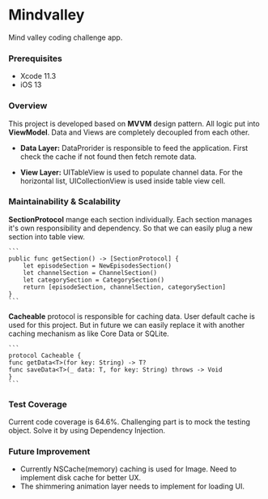 # Mindvalley

Mind valley coding challenge app.

### Prerequisites

-  Xcode 11.3
-  iOS 13

### Overview
This project is developed based on **MVVM** design pattern. All logic put into **ViewModel**. Data and Views are completely decoupled from each other. 

- **Data Layer:** DataProrider is responsible to feed the application. First check the cache if not found then fetch remote data.

- **View Layer:** UITableView is used to populate channel data. For the horizontal list, UICollectionView is used inside table view cell.

### Maintainability & Scalability
**SectionProtocol** mange each section individually. Each section manages it's own responsibility and dependency. So that we can easily plug a new section into table view.

    ```
    public func getSection() -> [SectionProtocol] {
        let episodeSection = NewEpisodesSection()
        let channelSection = ChannelSection()
        let categorySection = CategorySection()
        return [episodeSection, channelSection, categorySection]
    }
    ```

**Cacheable** protocol is responsible for caching data. User default cache is used for this project. But in future we can easily replace it with another caching mechanism as like Core Data or SQLite.  

    ```
    protocol Cacheable {
    func getData<T>(for key: String) -> T?
    func saveData<T>(_ data: T, for key: String) throws -> Void
    }
    ```

### Test Coverage
Current code coverage is 64.6%. 
Challenging part is to mock the testing object. Solve it by using Dependency Injection.

### Future Improvement
- Currently NSCache(memory) caching is used for Image. Need to implement disk cache for better UX.
- The shimmering animation layer needs to implement for loading UI.

